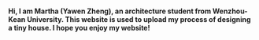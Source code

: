 #### Hi, I am Martha (Yawen Zheng), an architecture student from Wenzhou-Kean University. This website is used to upload my process of designing a tiny house. I hope you enjoy my website!


